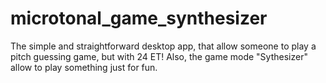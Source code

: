 # microtonal_game_synthesizer
The simple and straightforward desktop app, that allow someone to play a pitch guessing game, but with 24 ET! Also, the game mode "Sythesizer" allow to play something just for fun.
